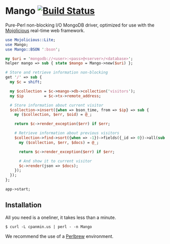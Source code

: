 
# Mango [![Build Status](https://travis-ci.org/kraih/mango.svg?branch=master)](https://travis-ci.org/kraih/mango)

  Pure-Perl non-blocking I/O MongoDB driver, optimized for use with the
  [Mojolicious](http://mojolicio.us) real-time web framework.

```perl
use Mojolicious::Lite;
use Mango;
use Mango::BSON ':bson';

my $uri = 'mongodb://<user>:<pass>@<server>/<database>';
helper mango => sub { state $mango = Mango->new($uri) };

# Store and retrieve information non-blocking
get '/' => sub {
  my $c = shift;

  my $collection = $c->mango->db->collection('visitors');
  my $ip         = $c->tx->remote_address;

  # Store information about current visitor
  $collection->insert({when => bson_time, from => $ip} => sub {
    my ($collection, $err, $oid) = @_;

    return $c->render_exception($err) if $err;

    # Retrieve information about previous visitors
    $collection->find->sort({when => -1})->fields({_id => 0})->all(sub {
      my ($collection, $err, $docs) = @_;

      return $c->render_exception($err) if $err;

      # And show it to current visitor
      $c->render(json => $docs);
    });
  });
};

app->start;
```

## Installation

  All you need is a oneliner, it takes less than a minute.

    $ curl -L cpanmin.us | perl - -n Mango

  We recommend the use of a [Perlbrew](http://perlbrew.pl) environment.
